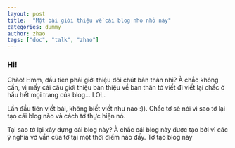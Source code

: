 ```yaml
---
layout: post
title:  "Một bài giới thiệu về cái blog nho nhỏ này"
categories: dummy
author: zhao
tags: ["doc", "talk", "zhao"]
---
```


### Hi!

Chào!
Hmm, đầu tiên phải giới thiệu đôi chút bản thân nhỉ? À chắc không cần, vì mấy cái câu giới thiệu bản thiệu về bản thân tớ 
viết đi viết lại chắc ở hầu hết mọi trang của blog... LOL. 

Lần đầu tiên viết bài, không biết viết như nào :)). Chắc tớ sẽ nói vì sao tớ lại tạo cái blog nào và cách tớ thực hiện nó.

Tại sao tớ lại xây dựng cái blog này? À chắc cái blog này được tạo bởi vì các ý nghĩa vớ vẩn của tớ tại một thời điểm nào đấy.
Tớ tạo blog này 


